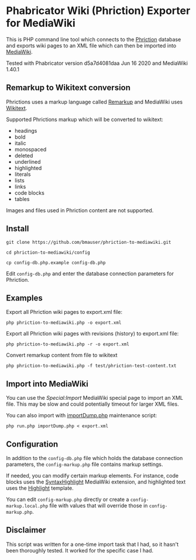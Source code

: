 # Phabricator Wiki (Phriction) Exporter for MediaWiki

This is PHP command line tool which connects to the [Phriction](https://www.phacility.com/phabricator/phriction/) database and exports wiki pages to an XML file
which can then be imported into [MediaWiki](https://www.mediawiki.org/wiki/MediaWiki).

Tested with Phabricator version d5a7d4081daa Jun 16 2020 and MediaWiki 1.40.1



## Remarkup to Wikitext conversion

Phrictions uses a markup language called [Remarkup](https://secure.phabricator.com/book/phabricator/article/remarkup/) 
and MediaWiki uses [Wikitext](https://en.wikipedia.org/wiki/Help:Wikitext).

Supported Phrictions markup which will be converted to wikitext:

- headings
- bold
- italic
- monospaced
- deleted
- underlined
- highlighted
- literals
- lists
- links
- code blocks
- tables

Images and files used in Phriction content are not supported.



## Install

`git clone https://github.com/bmauser/phriction-to-mediawiki.git`

`cd phriction-to-mediawiki/config`

`cp config-db.php.example config-db.php`


Edit `config-db.php` and enter the database connection parameters for Phriction.



## **Examples**

Export all Phriction wiki pages to export.xml file:

`php phriction-to-mediawiki.php -o export.xml`

Export all Phriction wiki pages with revisions (history) to export.xml file:

`php phriction-to-mediawiki.php -r -o export.xml`

Convert remarkup content from file to wikitext

`php phriction-to-mediawiki.php -f test/phriction-test-content.txt`



## Import into MediaWiki

You can use the *Special:Import* MediaWiki special page to import an XML file.
This may be slow and could potentially timeout for larger XML files.


You can also import with [importDump.php](https://www.mediawiki.org/wiki/Manual:ImportDump.php) maintenance script:

`php run.php importDump.php < export.xml`



## Configuration

In addition to the `config-db.php` file which holds the database connection parameters,
the `config-markup.php` file contains markup settings.

If needed, you can modify certain markup elements. For instance, code blocks uses the 
[SyntaxHighlight](https://www.mediawiki.org/wiki/Extension:SyntaxHighlight) MediaWiki extension,
and highlighted text uses the [Highlight](https://www.mediawiki.org/wiki/Template:Highlight) template.

You can edit `config-markup.php` directly or create a `config-markup.local.php` file with values 
that will override those in `config-markup.php`.



## Disclaimer

This script was written for a one-time import task that I had, so it hasn't been
thoroughly tested. It worked for the specific case I had.
